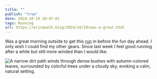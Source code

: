 ```yaml
---
title: ""
publish: "true"
date: 2024-10-19 10:47:01
tags: Running
url: https://ericmwalk.blog/2024/10/19/was-a-great.html
---
```


Was a great morning outside to get this [run](https://strava.com/activities/12694291410) in before the fun day ahead. I only wish I could find my other gears. Since last week I feel good running after a while but still more winded than I would like.

![A narrow dirt path winds through dense bushes with autumn-colored leaves, surrounded by colorful trees under a cloudy sky, evoking a calm, natural setting.](https://ericmwalk.blog/uploads/2024/img-0470.jpeg)